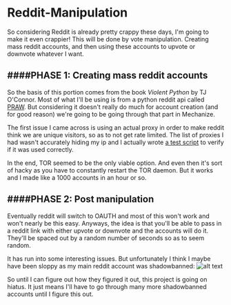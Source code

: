 # Reddit-Manipulation

So considering Reddit is already pretty crappy these days, I'm going to make it even crappier! This will be done by vote manipulation. Creating mass reddit accounts, and then using these accounts to upvote or downvote whatever I want. 

####PHASE 1: Creating mass reddit accounts
---------------------------

So the basis of this portion comes from the book *Violent Python* by TJ O'Connor. Most of what I'll be using is from a python reddit api called [PRAW](https://praw.readthedocs.org/en/v3.0.0/). But considering it doesn't really do much for account creation (and for good reason) we're going to be going through that part in Mechanize. 

The first issue I came across is using an actual proxy in order to make reddit think we are unique visitors, so as to not get rate limited. The list of proxies I had wasn't accurately hiding my ip and I actually wrote [a test script](https://github.com/THEMVFFINMAN/Reddit-Manipulation/blob/master/ProxyTester.py) to verify if it was used correctly. 

In the end, TOR seemed to be the only viable option. And even then it's sort of hacky as you have to constantly restart the TOR daemon. But it works and I made like a 1000 accounts in an hour or so. 

####PHASE 2: Post manipulation
---------------------------

Eventually reddit will switch to OAUTH and most of this won't work and won't nearly be this easy. Anyways, the idea is that you'll be able to pass in a reddit link with either upvote or downvote and the accounts will do it. They'll be spaced out by a random number of seconds so as to seem random. 

It has run into some interesting issues. But unfortunately I think I maybe have been sloppy as my main reddit account was shadowbanned: ![alt text](http://i.imgur.com/md7nJXa.png "RIP /u/blendt")

So until I can figure out how they figured it out, this project is going on hiatus. It just means I'll have to go through many more shadowbanned accounts until I figure this out. 
